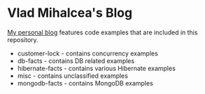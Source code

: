 Vlad Mihalcea's Blog
====================

[My personal blog](http://vladmihalcea.com/) features code examples that are included in this repository.

* customer-lock - contains concurrency examples
* db-facts - contains DB related examples
* hibernate-facts - contains various Hibernate examples
* misc - contains unclassified examples
* mongodb-facts - contains MongoDB examples
